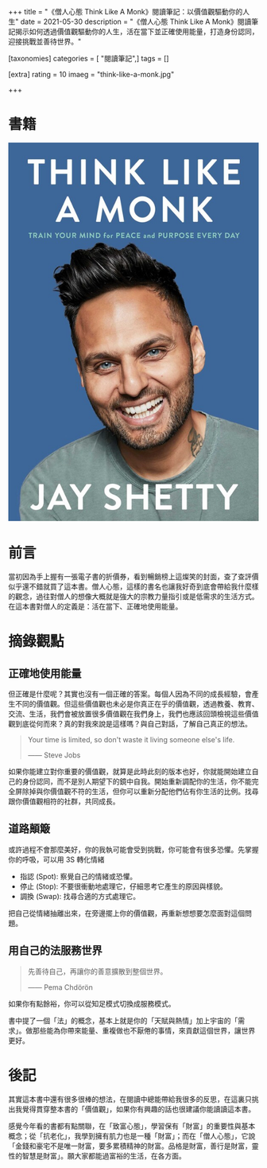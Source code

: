 +++
title = "《僧人心態 Think Like A Monk》閱讀筆記：以價值觀驅動你的人生"
date = 2021-05-30
description = "《僧人心態 Think Like A Monk》閱讀筆記揭示如何透過價值觀驅動你的人生，活在當下並正確使用能量，打造身份認同，迎接挑戰並善待世界。"

[taxonomies]
categories = [ "閱讀筆記",]
tags = []

[extra]
rating = 10
imaeg = "think-like-a-monk.jpg"

+++

# 書籍

[![](think-like-a-monk.jpg)](https://www.goodreads.com/book/show/51942513-think-like-a-monk)

# 前言

當初因為手上握有一張電子書的折價券，看到暢銷榜上這燦笑的封面，查了查評價似乎還不錯就買了這本書。僧人心態，這樣的書名也讓我好奇到底會帶給我什麼樣的觀念，過往對僧人的想像大概就是強大的宗教力量指引或是低需求的生活方式。在這本書對僧人的定義是：活在當下、正確地使用能量。

# 摘錄觀點

## 正確地使用能量

但正確是什麼呢？其實也沒有一個正確的答案。每個人因為不同的成長經驗，會產生不同的價值觀。但這些價值觀也未必是你真正在乎的價值觀，透過教養、教育、交流、生活，我們會被放置很多價值觀在我們身上，我們也應該回頭檢視這些價值觀到底從何而來？真的對我來說是這樣嗎？與自己對話，了解自己真正的想法。

> Your time is limited, so don't waste it living someone else's life.
>
> —— Steve Jobs

如果你能建立對你重要的價值觀，就算是此時此刻的版本也好，你就能開始建立自己的身份認同，而不是別人期望下的鏡中自我。開始重新調配你的生活，你不能完全屏除掉與你價值觀不符的生活，但你可以重新分配他們佔有你生活的比例。找尋跟你價值觀相符的社群，共同成長。

## 道路顛簸

或許過程不會那麼美好，你的我執可能會受到挑戰，你可能會有很多恐懼。先掌握你的呼吸，可以用 3S 轉化情緒
* 指認 (Spot): 察覺自己的情緒或恐懼。
* 停止 (Stop): 不要很衝動地處理它，仔細思考它產生的原因與樣貌。
* 調換 (Swap): 找尋合適的方式處理它。

把自己從情緒抽離出來，在旁邊擺上你的價值觀，再重新想想要怎麼面對這個問題。

## 用自己的法服務世界

> 先善待自己，再讓你的善意擴散到整個世界。
>
> —— Pema Chdörön

如果你有點餘裕，你可以從知足模式切換成服務模式。

書中提了一個「法」的概念，基本上就是你的「天賦與熱情」加上宇宙的「需求」。做那些能為你帶來能量、重複做也不厭倦的事情，來貢獻這個世界，讓世界更好。

# 後記

其實這本書中還有很多很棒的想法，在閱讀中總能帶給我很多的反思，在這裏只挑出我覺得貫穿整本書的「價值觀」，如果你有興趣的話也很建議你能讀讀這本書。

感覺今年看的書都有點關聯，在「致富心態」，學習保有「財富」的重要性與基本概念；從「抗老化」，我學到擁有肌力也是一種「財富」；而在「僧人心態」，它說「金錢和豪宅不是唯一財富，要多累積精神的財富。品格是財富，善行是財富，靈性的智慧是財富」。願大家都能過富裕的生活，在各方面。
